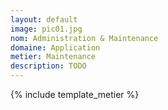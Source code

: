 ```yaml
---
layout: default
image: pic01.jpg
nom: Administration & Maintenance
domaine: Application
metier: Maintenance
description: TODO
---
```

{% include template_metier %}